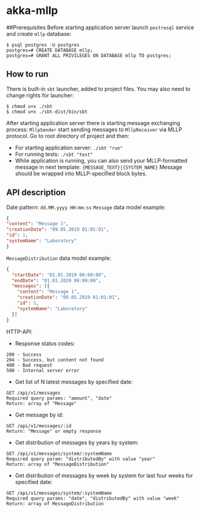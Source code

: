 # akka-mllp

##Prerequisites
Before starting application server launch `postresql` service and create `mllp` database:
```
$ psql postgres -U postgres
postgres=# CREATE DATABASE mllp;
postgres=# GRANT ALL PRIVILEGES ON DATABASE mllp TO postgres;
```
## How to run
There is built-in `sbt` launcher, added to project files. You may also need to change rights for launcher:
```
$ chmod u+x ./sbt
$ chmod u+x ./sbt-dist/bin/sbt
```
After starting application server there is starting message exchanging process:
`MllpSender` start sending messages to `MllpReceiver` via MLLP protocol.
Go to root directory of project and then:
* For starting application server:
`./sbt "run"`
* For running tests:
`./sbt "test"`
* While application is running, you can also send your MLLP-formatted message in next template:
`{MESSAGE_TEXT}|{SYSTEM_NAME}`
Message should be wrapped into MLLP-specified block bytes.
## API description
Date pattern: `dd.MM.yyyy HH:mm:ss`
`Message` data model example:
```json
{
"content": "Message 1",
"creationDate": "09.05.2019 01:01:01",
"id": 1,
"systemName": "Laboratory"
}
```
`MessageDistribution` data model example:
 
```json
{
  "startDate": "01.01.2019 00:00:00",
  "endDate": "01.01.2020 00:00:00",
  "messages": [{
    "content": "Message 1",
    "creationDate": "09.05.2019 01:01:01",
    "id": 1,
    "systemName": "Laboratory"
  }]
}
```
HTTP-API:
* Response status codes:
```
200 - Success
204 - Success, but content not found
400 - Bad request
500 - Internal server error
```
* Get list of N latest messages by specified date:
```
GET /api/v1/messages
Required query params: "amount", "date"
Return: array of "Message"
```
* Get message by id:
```
GET /api/v1/messages/:id
Return: "Message" or empty response
```
* Get distribution of messages by years by system:
```
GET /api/v1/messages/system/:systemName
Required query param: "distributedBy" with value "year"
Return: array of "MessageDistribution"
```
* Get distribution of messages by week by system for last four weeks for specified date:
```
GET /api/v1/messages/system/:systemName
Required query params: "date", "distributedBy" with value "week"
Return: array of MessageDistribution
```
